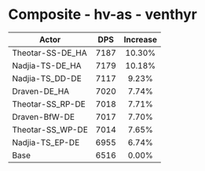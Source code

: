 # Composite - hv-as - venthyr
| Actor | DPS | Increase |
|---|:---:|:---:|
|Theotar-SS-DE_HA|7187|10.30%|
|Nadjia-TS-DE_HA|7179|10.18%|
|Nadjia-TS_DD-DE|7117|9.23%|
|Draven-DE_HA|7020|7.74%|
|Theotar-SS_RP-DE|7018|7.71%|
|Draven-BfW-DE|7017|7.70%|
|Theotar-SS_WP-DE|7014|7.65%|
|Nadjia-TS_EP-DE|6955|6.74%|
|Base|6516|0.00%|
